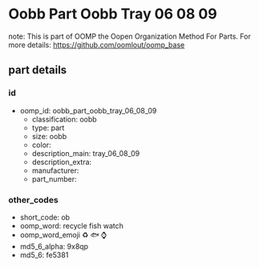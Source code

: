 # Oobb Part Oobb Tray 06 08 09  

note: This is part of OOMP the Oopen Organization Method For Parts. For more details: https://github.com/oomlout/oomp_base

##  part details





### id
* oomp_id: oobb_part_oobb_tray_06_08_09
  * classification: oobb
  * type: part
  * size: oobb
  * color: 
  * description_main: tray_06_08_09
  * description_extra: 
  * manufacturer: 
  * part_number: 

### other_codes
* short_code: ob
* oomp_word: recycle fish watch
* oomp_word_emoji :recycle: :fish: :watch:
* md5_6_alpha: 9x8qp
* md5_6: fe5381